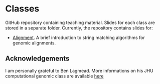 # Classes

GitHub repository containing teaching material. Slides for each class are stored in a separate folder. Currently, the repository contains slides for:

* [Alignment](/Alignment/). A brief introduction to string matching algorithms for genomic alignments.


## Acknowledgements

I am personally grateful to Ben Lagmead. More informations on his JHU computational genomic class are available [here](https://github.com/BenLangmead/comp-genomics-class)
